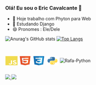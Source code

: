 ### Olá! Eu sou o Eric Cavalcante 👋

- 🔭 Hoje trabalho com Phyton para Web
- 🌱 Estudando Django
- 😄 Pronomes : Ele/Dele

![Anurag's GitHub stats](https://github-readme-stats.vercel.app/api?username=EricCavalcante&show_icons=true&theme=dracula)
[![Top Langs](https://github-readme-stats.vercel.app/api/top-langs/?username=EricCavalcante&layout=compact&theme=dracula)](https://github.com/anuraghazra/github-readme-stats)

##

<div style="display: inline_block"><br>
  <img align="center" alt="Rafa-Js" height="30" width="40" src="https://raw.githubusercontent.com/devicons/devicon/master/icons/javascript/javascript-plain.svg">
  <img align="center" alt="Rafa-HTML" height="30" width="40" src="https://raw.githubusercontent.com/devicons/devicon/master/icons/html5/html5-original.svg">
  <img align="center" alt="Rafa-CSS" height="30" width="40" src="https://raw.githubusercontent.com/devicons/devicon/master/icons/css3/css3-original.svg">
  <img align="center" alt="Rafa-Python" height="30" width="40" src="https://raw.githubusercontent.com/devicons/devicon/master/icons/python/python-original.svg">
<img align="center" alt="Rafa-Python" height="60" width="40" src="https://cdn.jsdelivr.net/gh/devicons/devicon/icons/django/django-plain-wordmark.svg" />  
</div>
 
 ##
 
 <div>
 <a href="https://www.linkedin.com/in/eric-cavalcante-9563b8205/" target="_blank"><img src="https://img.shields.io/badge/LinkedIn-0077B5?style=for-the-badge&logo=linkedin&logoColor=white"
 </a>
 <a href = "mailto:ericcavalcante.dev@gmail.com"><img src="https://img.shields.io/badge/Gmail-D14836?style=for-the-badge&logo=gmail&logoColor=white"></a>
 </div>
          
          
